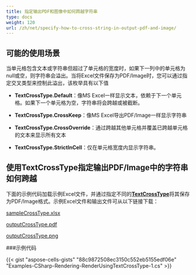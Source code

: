 ```yaml
---
title: 指定输出PDF和图像中如何跨越字符串
type: docs
weight: 120
url: /zh/net/specify-how-to-cross-string-in-output-pdf-and-image/
---
```


## **可能的使用场景**

当单元格包含文本或字符串但超过了单元格的宽度时，如果下一列中的单元格为null或空，则字符串会溢出。当将Excel文件保存为PDF/Image时，您可以通过指定交叉类型来控制此溢出，该枚举具有以下值

- **TextCrossType.Default**：像MS Excel一样显示文本，依赖于下一个单元格。如果下一个单元格为空，字符串将会跨越或被截断。

- **TextCrossType.CrossKeep**：像MS Excel导出PDF/Image一样显示字符串

- **TextCrossType.CrossOverride**：通过跨越其他单元格并覆盖已跨越单元格的文本来显示所有文本

- **TextCrossType.StrictInCell**：仅在单元格宽度内显示字符串。

## **使用TextCrossType指定输出PDF/Image中的字符串如何跨越**

下面的示例代码加载示例Excel文件，并通过指定不同的[**TextCrossType**](https://reference.aspose.com/cells/net/aspose.cells/textcrosstype)将其保存为PDF/Image格式。示例Excel文件和输出文件可从以下链接下载：

[sampleCrossType.xlsx](81920905.xlsx)

[outputCrossType.pdf](81920903.pdf)

[outputCrossType.png](81920904.png)

###示例代码

{{< gist "aspose-cells-gists" "88c9872508ec3150c552eb5155edf06e" "Examples-CSharp-Rendering-RenderUsingTextCrossType-1.cs" >}}
